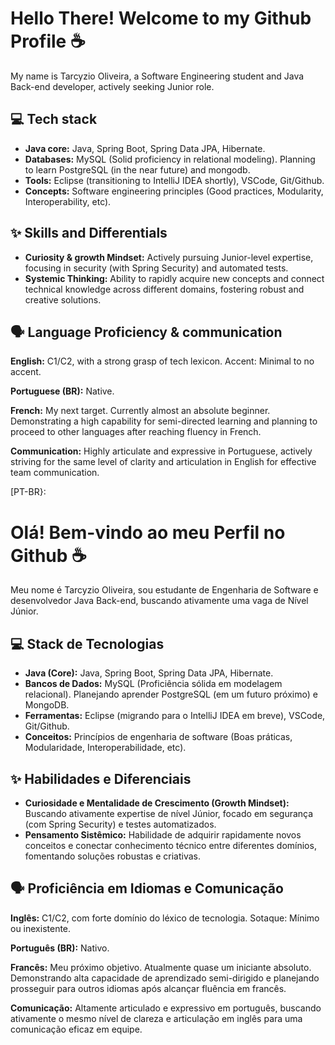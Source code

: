 
# Hello There! Welcome to my Github Profile ☕
My name is Tarcyzio Oliveira, a Software Engineering student and Java Back-end developer, actively seeking Junior role.
## 
## 💻 Tech stack 
- **Java core:** Java, Spring Boot, Spring Data JPA, Hibernate.
- **Databases:** MySQL (Solid proficiency in relational modeling). Planning to learn PostgreSQL (in the near future) and mongodb.
- **Tools:** Eclipse (transitioning to IntelliJ IDEA shortly), VSCode, Git/Github.
- **Concepts:** Software engineering principles (Good practices, Modularity, Interoperability, etc).
## ✨ Skills and Differentials 
- **Curiosity & growth Mindset:** Actively pursuing Junior-level expertise, focusing in security (with Spring Security) and automated tests.
- **Systemic Thinking:** Ability to rapidly acquire new concepts and connect technical knowledge across different domains, fostering robust and creative solutions.
## 🗣️ Language Proficiency & communication 

**English:** C1/C2, with a strong grasp of tech lexicon. Accent: Minimal to no accent.

**Portuguese (BR):** Native.

**French:** My next target. Currently almost an absolute beginner. Demonstrating a high capability for semi-directed learning and planning to proceed to other languages after reaching fluency in French.



**Communication:** Highly articulate and expressive in Portuguese, actively striving for the same level of clarity and articulation in English for effective team communication.

[PT-BR}:
# Olá! Bem-vindo ao meu Perfil no Github ☕
Meu nome é Tarcyzio Oliveira, sou estudante de Engenharia de Software e desenvolvedor Java Back-end, buscando ativamente uma vaga de Nível Júnior.
## 
## 💻 Stack de Tecnologias
- **Java (Core):** Java, Spring Boot, Spring Data JPA, Hibernate.
- **Bancos de Dados:** MySQL (Proficiência sólida em modelagem relacional). Planejando aprender PostgreSQL (em um futuro próximo) e MongoDB.
- **Ferramentas:** Eclipse (migrando para o IntelliJ IDEA em breve), VSCode, Git/Github.
- **Conceitos:** Princípios de engenharia de software (Boas práticas, Modularidade, Interoperabilidade, etc).
## ✨ Habilidades e Diferenciais
- **Curiosidade e Mentalidade de Crescimento (Growth Mindset):** Buscando ativamente expertise de nível Júnior, focado em segurança (com Spring Security) e testes automatizados.
- **Pensamento Sistêmico:** Habilidade de adquirir rapidamente novos conceitos e conectar conhecimento técnico entre diferentes domínios, fomentando soluções robustas e criativas.
## 🗣️ Proficiência em Idiomas e Comunicação

**Inglês:** C1/C2, com forte domínio do léxico de tecnologia. Sotaque: Mínimo ou inexistente.

**Português (BR):** Nativo.

**Francês:** Meu próximo objetivo. Atualmente quase um iniciante absoluto. Demonstrando alta capacidade de aprendizado semi-dirigido e planejando prosseguir para outros idiomas após alcançar fluência em francês.

**Comunicação:** Altamente articulado e expressivo em português, buscando ativamente o mesmo nível de clareza e articulação em inglês para uma comunicação eficaz em equipe.
<!--
**CelestialHarp/CelestialHarp** is a ✨ _special_ ✨ repository because its `README.md` (this file) appears on your GitHub profile.

Here are some ideas to get you started:

- 🔭 I’m currently working on ...
- 🌱 I’m currently learning ...
- 👯 I’m looking to collaborate on ...
- 🤔 I’m looking for help with ...
- 💬 Ask me about ...
- 📫 How to reach me: ...
- 😄 Pronouns: ...
- ⚡ Fun fact: ...
-->
